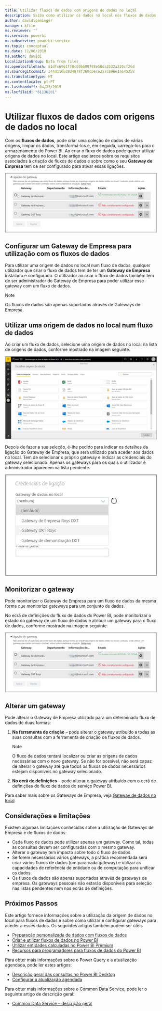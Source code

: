 ```yaml
---
title: Utilizar fluxos de dados com origens de dados no local
description: Saiba como utilizar os dados no local nos fluxos de dados
author: davidiseminger
manager: kfile
ms.reviewer: ''
ms.service: powerbi
ms.subservice: powerbi-service
ms.topic: conceptual
ms.date: 12/06/2018
ms.author: davidi
LocalizationGroup: Data from files
ms.openlocfilehash: 81dfc6961ff0c00b609f98e50da3532a230cf26d
ms.sourcegitcommit: 244d110b28d4978f360cbece3a7c896e1a645258
ms.translationtype: HT
ms.contentlocale: pt-PT
ms.lasthandoff: 04/23/2019
ms.locfileid: "61136201"
---
```

# <a name="using-dataflows-with-on-premises-data-sources"></a>Utilizar fluxos de dados com origens de dados no local

Com os **fluxos de dados**, pode criar uma coleção de dados de várias origens, limpar os dados, transformá-los e, em seguida, carregá-los para o armazenamento do Power BI. Ao criar o fluxo de dados pode querer utilizar origens de dados no local. Este artigo esclarece sobre os requisitos associados à criação de fluxos de dados e sobre como o seu **Gateway de Empresa** tem de ser configurado para ativar essas ligações.

![Fluxos de dados e gateways](media/service-dataflows-onpremises-gateways/onpremises-gateways_01.png)

## <a name="configuring-an-enterprise-gateway-for-use-with-dataflows"></a>Configurar um Gateway de Empresa para utilização com os fluxos de dados

Para utilizar uma origem de dados no local num fluxo de dados, qualquer utilizador que criar o fluxo de dados tem de ter um **Gateway de Empresa** instalado e configurado. O utilizador ao criar o fluxo de dados também tem de ser administrador do Gateway de Empresa para poder utilizar esse gateway com um fluxo de dados.

> [!NOTE]
> Os fluxos de dados são apenas suportados através de Gateways de Empresa.

## <a name="using-an-on-premises-data-source-in-a-dataflow"></a>Utilizar uma origem de dados no local num fluxo de dados

Ao criar um fluxo de dados, selecione uma origem de dados no local na lista de origens de dados, conforme mostrado na imagem seguinte.

![Escolher uma origem de dados no local](media/service-dataflows-onpremises-gateways/onpremises-gateways_02a.png)

Depois de fazer a sua seleção, é-lhe pedido para indicar os detalhes da ligação do Gateway de Empresa, que será utilizado para aceder aos dados no local. Tem de selecionar o próprio gateway e indicar as credenciais do gateway selecionado. Apenas os gateways para os quais o utilizador é administrador aparecem na lista pendente.

![Indicar detalhes da ligação](media/service-dataflows-onpremises-gateways/onpremises-gateways_03.png)

## <a name="monitoring-your-gateway"></a>Monitorizar o gateway

Pode monitorizar o Gateway de Empresa para um fluxo de dados da mesma forma que monitoriza gateways para um conjunto de dados.

No ecrã de definições do fluxo de dados do Power BI, pode monitorizar o estado do gateway de um fluxo de dados e atribuir um gateway para o fluxo de dados, conforme mostrado na imagem seguinte.

![Monitorizar o gateway](media/service-dataflows-onpremises-gateways/onpremises-gateways_01.png)

## <a name="changing-a-gateway"></a>Alterar um gateway

Pode alterar o Gateway de Empresa utilizado para um determinado fluxo de dados de duas formas:

1. **Na ferramenta de criação** – pode alterar o gateway atribuído a todas as suas consultas com a ferramenta de criação de fluxos de dados.

    > [!NOTE]
    > O fluxo de dados tentará localizar ou criar as origens de dados necessárias com o novo gateway. Se não for possível, não será capaz de alterar o gateway até que todos os fluxos de dados necessários estejam disponíveis no gateway selecionado.

2. **No ecrã de definições** – pode alterar o gateway atribuído com o ecrã de definições do fluxo de dados do serviço Power BI.

Para saber mais sobre os Gateways de Empresa, veja [Gateway de dados no local](service-gateway-onprem.md).

## <a name="considerations-and-limitations"></a>Considerações e limitações

Existem algumas limitações conhecidas sobre a utilização de Gateways de Empresa e de fluxos de dados:

* Cada fluxo de dados pode utilizar apenas um gateway. Como tal, todas as consultas devem ser configuradas com o mesmo gateway.
* Alterar o gateway tem impacto sobre todo o fluxo de dados.
* Se forem necessários vários gateways, a prática recomendada será criar vários fluxos de dados (um para cada gateway) e utilizar as capacidades de referência de entidade ou de computação para unificar os dados.
* Os fluxos de dados são apenas suportados através de gateways de empresa. Os gateways pessoais não estarão disponíveis para seleção nas listas pendentes nem nos ecrãs de definições.


## <a name="next-steps"></a>Próximos Passos

Este artigo fornece informações sobre a utilização da origem de dados no local para fluxos de dados e sobre como utilizar e configurar gateways para aceder a esses dados. Os seguintes artigos também podem ser úteis

* [Preparação personalizada de dados com fluxos de dados](service-dataflows-overview.md)
* [Criar e utilizar fluxos de dados no Power BI](service-dataflows-create-use.md)
* [Utilizar entidades calculadas no Power BI Premium](service-dataflows-computed-entities-premium.md)
* [Recursos para programadores para fluxos de dados do Power BI](service-dataflows-developer-resources.md)

Para obter mais informações sobre o Power Query e a atualização agendada, pode ler estes artigos:
* [Descrição geral das consultas no Power BI Desktop](desktop-query-overview.md)
* [Configurar a atualização agendada](refresh-scheduled-refresh.md)

Para obter mais informações sobre o Common Data Service, pode ler o seguinte artigo de descrição geral:
* [Common Data Service – descrição geral](https://docs.microsoft.com/powerapps/common-data-model/overview)

